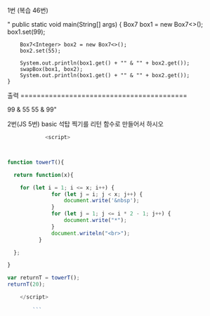 1번 (복습 46번)

"    public static void main(String[] args) {
        Box7<Integer> box1 = new Box7<>();
        box1.set(99);

        Box7<Integer> box2 = new Box7<>();
        box2.set(55);

        System.out.println(box1.get() + "" & "" + box2.get());
        swapBox(box1, box2); 
        System.out.println(box1.get() + "" & "" + box2.get());
    }

출력 =========================================

99 & 55
55 & 99"



2번(JS 5번)
basic 석탑 찍기를 리턴 함수로 만들어서 하시오

```javascript
            <script>



function towerT(){

  return function(x){

    for (let i = 1; i <= x; i++) {
              for (let j = i; j < x; j++) {
                  document.write('&nbsp');
              }
              for (let j = 1; j <= i * 2 - 1; j++) {
                  document.write("*");
              }
              document.writeln("<br>");
          }

  };

}

var returnT = towerT();
returnT(20);

    </script>
        
        ```
